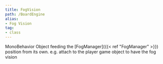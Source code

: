 ```yaml
---
title: FogVision
path: /BoardEngine
alias: 
- Fog Vision
tag: 
- class
---
```

MonoBehavior Object feeding the [FogManager]({{< ref "FogManager" >}}) position from its own.
e.g. attach to the player game object to have the fog vision
